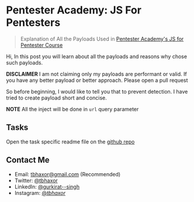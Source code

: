# Pentester Academy: JS For Pentesters

> Explanation of All the Payloads Used in [Pentester Academy's JS for Pentester Course](https://www.pentesteracademy.com/course?id=11)

Hi, In this post you will learn about all the payloads and reasons why chose such payloads.

**DISCLAIMER** I am not claiming only my payloads are performant or valid. If you have any better payload or better approach. Please open a pull request

So before beginning, I would like to tell you that to prevent detection. I have tried to create payload short and concise.

**NOTE** All the inject will be done in `url` query parameter

## Tasks

Open the task specific readme file on the [github repo](https://github.com/tbhaxor/pt-jsfp)

## Contact Me

- Email: tbhaxor@gmail.com (Recommended)
- Twitter: [@tbhaxor](https://twitter.com/tbhaxor)
- LinkedIn: [@gurkirat--singh](https://www.linkedin.com/in/gurkirat--singh)
- Instagram: [@_tbhaxor_](https://instagram.com/_tbhaxor_)
